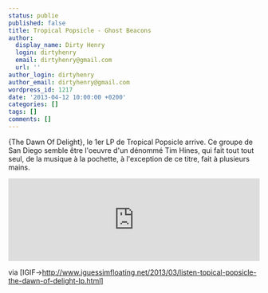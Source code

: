 ```yaml
---
status: publie
published: false
title: Tropical Popsicle - Ghost Beacons
author:
  display_name: Dirty Henry
  login: dirtyhenry
  email: dirtyhenry@gmail.com
  url: ''
author_login: dirtyhenry
author_email: dirtyhenry@gmail.com
wordpress_id: 1217
date: '2013-04-12 10:00:00 +0200'
categories: []
tags: []
comments: []
---
```

{The Dawn Of Delight}, le 1er LP de Tropical Popsicle arrive. Ce groupe de San Diego semble être l'oeuvre d'un dénommé Tim Hines, qui fait tout tout seul, de la musique à la pochette, à l'exception de ce titre, fait à plusieurs mains.

<iframe width="100%" height="166" scrolling="no" frameborder="no" src="https://w.soundcloud.com/player/?url=http%3A%2F%2Fapi.soundcloud.com%2Ftracks%2F53075947"></iframe>

via [IGIF->http://www.iguessimfloating.net/2013/03/listen-topical-popsicle-the-dawn-of-delight-lp.html]
